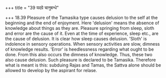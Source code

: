 +++
title = "39 यदग्रे चानुबन्धे"

+++
18.39 Pleasure of the Tamasika type causes delusion to the self at the
beginning and the end of enjoyment. Here 'delusion' means the absence of
knowledge about things as they are. Pleasure springing from sleep, sloth
and error are the cause of it. Even at the time of experience, sleep
etc., are the cause of delusion. It is clear how sleep causes delusion.
'Sloth' is indolence in sensory operations. When sensory activities are
slow, dimness of knowledge results. 'Error' is heedlessness regarding
what ought to be done. From this also occurs the dimness of knowledge.
Thus, these two also cause delusion. Such pleasure is declared to be
Tamasika. Therefore what is meant is this: subduing Rajas and Tamas, the
Sattva alone should be allowed to develop by the aspirant for relase.
